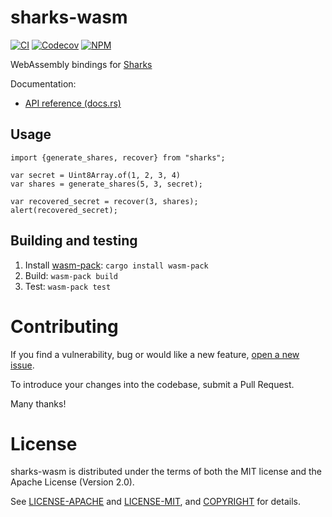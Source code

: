 # sharks-wasm

[![CI](https://github.com/c0dearm/sharks-wask/workflows/Rust/badge.svg?branch=master)](https://github.com/c0dearm/sharks-wasm/actions)
[![Codecov](https://codecov.io/gh/c0dearm/sharks-wasm/branch/master/graph/badge.svg)](https://codecov.io/gh/c0dearm/sharks-wasm)
[![NPM](https://img.shields.io/crates/v/sharks.svg)](https://crates.io/crates/sharks)

WebAssembly bindings for [Sharks](https://crates.io/crates/sharks)

Documentation:
-    [API reference (docs.rs)](https://docs.rs/sharks)

## Usage

```
import {generate_shares, recover} from "sharks";

var secret = Uint8Array.of(1, 2, 3, 4)
var shares = generate_shares(5, 3, secret);

var recovered_secret = recover(3, shares);
alert(recovered_secret);
```

## Building and testing

1. Install [wasm-pack](https://crates.io/crates/wasm-pack): `cargo install wasm-pack`
2. Build: `wasm-pack build`
3. Test: `wasm-pack test`

# Contributing

If you find a vulnerability, bug or would like a new feature, [open a new issue](https://github.com/c0dearm/sharks-wasm/issues/new).

To introduce your changes into the codebase, submit a Pull Request.

Many thanks!

# License

sharks-wasm is distributed under the terms of both the MIT license and the
Apache License (Version 2.0).

See [LICENSE-APACHE](LICENSE-APACHE) and [LICENSE-MIT](LICENSE-MIT), and
[COPYRIGHT](COPYRIGHT) for details.
